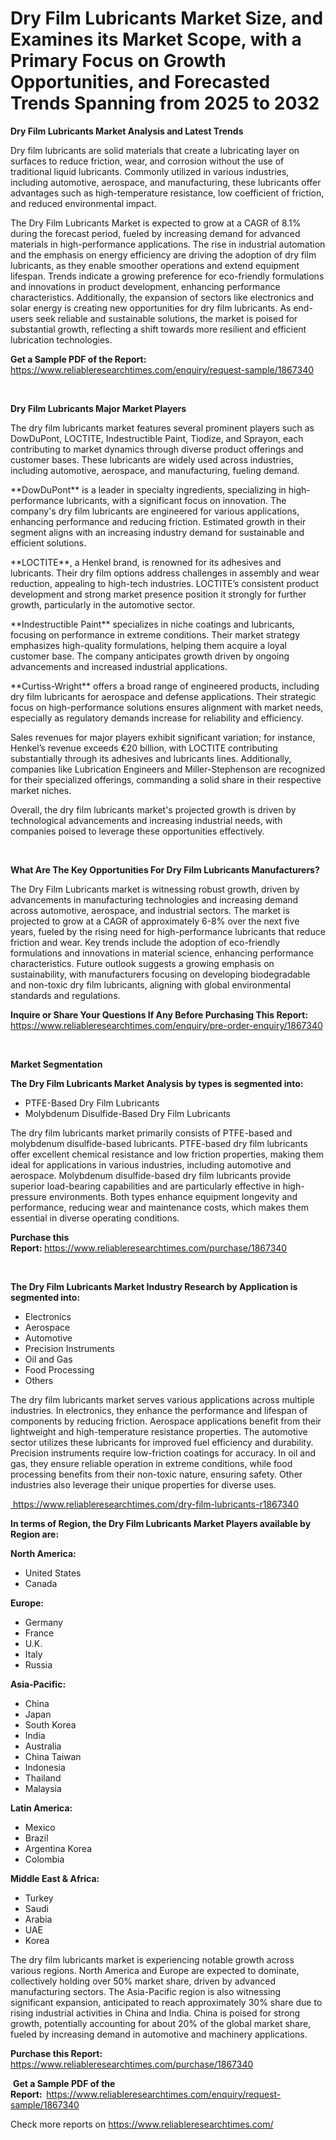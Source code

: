 <p><h1>Dry Film Lubricants Market Size, and Examines its Market Scope, with a Primary Focus on Growth Opportunities, and Forecasted Trends Spanning from 2025 to 2032</h1></p><p><strong>Dry Film Lubricants Market Analysis and Latest Trends</strong></p>
<p><p>Dry film lubricants are solid materials that create a lubricating layer on surfaces to reduce friction, wear, and corrosion without the use of traditional liquid lubricants. Commonly utilized in various industries, including automotive, aerospace, and manufacturing, these lubricants offer advantages such as high-temperature resistance, low coefficient of friction, and reduced environmental impact.</p><p>The Dry Film Lubricants Market is expected to grow at a CAGR of 8.1% during the forecast period, fueled by increasing demand for advanced materials in high-performance applications. The rise in industrial automation and the emphasis on energy efficiency are driving the adoption of dry film lubricants, as they enable smoother operations and extend equipment lifespan. Trends indicate a growing preference for eco-friendly formulations and innovations in product development, enhancing performance characteristics. Additionally, the expansion of sectors like electronics and solar energy is creating new opportunities for dry film lubricants. As end-users seek reliable and sustainable solutions, the market is poised for substantial growth, reflecting a shift towards more resilient and efficient lubrication technologies.</p></p>
<p><strong>Get a Sample PDF of the Report:&nbsp;</strong> <a href="https://www.reliableresearchtimes.com/enquiry/request-sample/1867340?utm_campaign=3281&utm_medium=2&utm_source=Github&utm_content=ia&utm_term=01042025&utm_id=dry-film-lubricants">https://www.reliableresearchtimes.com/enquiry/request-sample/1867340</a></p>
<p>&nbsp;</p>
<p><strong>Dry Film Lubricants Major Market Players</strong></p>
<p><p>The dry film lubricants market features several prominent players such as DowDuPont, LOCTITE, Indestructible Paint, Tiodize, and Sprayon, each contributing to market dynamics through diverse product offerings and customer bases. These lubricants are widely used across industries, including automotive, aerospace, and manufacturing, fueling demand.</p><p>**DowDuPont** is a leader in specialty ingredients, specializing in high-performance lubricants, with a significant focus on innovation. The company's dry film lubricants are engineered for various applications, enhancing performance and reducing friction. Estimated growth in their segment aligns with an increasing industry demand for sustainable and efficient solutions.</p><p>**LOCTITE**, a Henkel brand, is renowned for its adhesives and lubricants. Their dry film options address challenges in assembly and wear reduction, appealing to high-tech industries. LOCTITE’s consistent product development and strong market presence position it strongly for further growth, particularly in the automotive sector.</p><p>**Indestructible Paint** specializes in niche coatings and lubricants, focusing on performance in extreme conditions. Their market strategy emphasizes high-quality formulations, helping them acquire a loyal customer base. The company anticipates growth driven by ongoing advancements and increased industrial applications.</p><p>**Curtiss-Wright** offers a broad range of engineered products, including dry film lubricants for aerospace and defense applications. Their strategic focus on high-performance solutions ensures alignment with market needs, especially as regulatory demands increase for reliability and efficiency.</p><p>Sales revenues for major players exhibit significant variation; for instance, Henkel’s revenue exceeds €20 billion, with LOCTITE contributing substantially through its adhesives and lubricants lines. Additionally, companies like Lubrication Engineers and Miller-Stephenson are recognized for their specialized offerings, commanding a solid share in their respective market niches.</p><p>Overall, the dry film lubricants market's projected growth is driven by technological advancements and increasing industrial needs, with companies poised to leverage these opportunities effectively.</p></p>
<p>&nbsp;</p>
<p><strong>What Are The Key Opportunities For Dry Film Lubricants Manufacturers?</strong></p>
<p><p>The Dry Film Lubricants market is witnessing robust growth, driven by advancements in manufacturing technologies and increasing demand across automotive, aerospace, and industrial sectors. The market is projected to grow at a CAGR of approximately 6-8% over the next five years, fueled by the rising need for high-performance lubricants that reduce friction and wear. Key trends include the adoption of eco-friendly formulations and innovations in material science, enhancing performance characteristics. Future outlook suggests a growing emphasis on sustainability, with manufacturers focusing on developing biodegradable and non-toxic dry film lubricants, aligning with global environmental standards and regulations.</p></p>
<p><strong>Inquire or Share Your Questions If Any Before Purchasing This Report:</strong> <a href="https://www.reliableresearchtimes.com/enquiry/pre-order-enquiry/1867340?utm_campaign=3281&utm_medium=2&utm_source=Github&utm_content=ia&utm_term=01042025&utm_id=dry-film-lubricants">https://www.reliableresearchtimes.com/enquiry/pre-order-enquiry/1867340</a></p>
<p>&nbsp;</p>
<p><strong>Market Segmentation</strong></p>
<p><strong>The Dry Film Lubricants Market Analysis by types is segmented into:</strong></p>
<p><ul><li>PTFE-Based Dry Film Lubricants</li><li>Molybdenum Disulfide-Based Dry Film Lubricants</li></ul></p>
<p><p>The dry film lubricants market primarily consists of PTFE-based and molybdenum disulfide-based lubricants. PTFE-based dry film lubricants offer excellent chemical resistance and low friction properties, making them ideal for applications in various industries, including automotive and aerospace. Molybdenum disulfide-based dry film lubricants provide superior load-bearing capabilities and are particularly effective in high-pressure environments. Both types enhance equipment longevity and performance, reducing wear and maintenance costs, which makes them essential in diverse operating conditions.</p></p>
<p><strong>Purchase this Report:&nbsp;</strong><a href="https://www.reliableresearchtimes.com/purchase/1867340?utm_campaign=3281&utm_medium=2&utm_source=Github&utm_content=ia&utm_term=01042025&utm_id=dry-film-lubricants">https://www.reliableresearchtimes.com/purchase/1867340</a></p>
<p>&nbsp;</p>
<p><strong>The Dry Film Lubricants Market Industry Research by Application is segmented into:</strong></p>
<p><ul><li>Electronics</li><li>Aerospace</li><li>Automotive</li><li>Precision Instruments</li><li>Oil and Gas</li><li>Food Processing</li><li>Others</li></ul></p>
<p><p>The dry film lubricants market serves various applications across multiple industries. In electronics, they enhance the performance and lifespan of components by reducing friction. Aerospace applications benefit from their lightweight and high-temperature resistance properties. The automotive sector utilizes these lubricants for improved fuel efficiency and durability. Precision instruments require low-friction coatings for accuracy. In oil and gas, they ensure reliable operation in extreme conditions, while food processing benefits from their non-toxic nature, ensuring safety. Other industries also leverage their unique properties for diverse uses.</p></p>
<p><a href="https://www.reliableresearchtimes.com/dry-film-lubricants-r1867340?utm_campaign=3281&utm_medium=2&utm_source=Github&utm_content=ia&utm_term=01042025&utm_id=dry-film-lubricants">&nbsp;https://www.reliableresearchtimes.com/dry-film-lubricants-r1867340</a></p>
<p><strong>In terms of Region, the Dry Film Lubricants Market Players available by Region are:</strong></p>
<p>
    <p> <strong> North America: </strong>
        <ul>
            <li>United States</li>
            <li>Canada</li>
        </ul>
        </p> 
    <p> <strong> Europe: </strong>
        <ul>
            <li>Germany</li>
            <li>France</li>
            <li>U.K.</li>
            <li>Italy</li>
            <li>Russia</li>
        </ul>
        </p> 
    <p> <strong> Asia-Pacific: </strong>
        <ul>
            <li>China</li>
            <li>Japan</li>
            <li>South Korea</li>
            <li>India</li>
            <li>Australia</li>
            <li>China Taiwan</li>
            <li>Indonesia</li>
            <li>Thailand</li>
            <li>Malaysia</li>
        </ul>
        </p> 
    <p> <strong> Latin America: </strong>
        <ul>
            <li>Mexico</li>
            <li>Brazil</li>
            <li>Argentina Korea</li>
            <li>Colombia</li>
        </ul>
        </p> 
    <p> <strong> Middle East & Africa: </strong>
        <ul>
            <li>Turkey</li>
            <li>Saudi</li>
            <li>Arabia</li>
            <li>UAE</li>
            <li>Korea</li>
        </ul>
    </p>
    </p>
<p><p>The dry film lubricants market is experiencing notable growth across various regions. North America and Europe are expected to dominate, collectively holding over 50% market share, driven by advanced manufacturing sectors. The Asia-Pacific region is also witnessing significant expansion, anticipated to reach approximately 30% share due to rising industrial activities in China and India. China is poised for strong growth, potentially accounting for about 20% of the global market share, fueled by increasing demand in automotive and machinery applications.</p></p>
<p><strong>Purchase this Report: </strong><a href="https://www.reliableresearchtimes.com/purchase/1867340?utm_campaign=3281&utm_medium=2&utm_source=Github&utm_content=ia&utm_term=01042025&utm_id=dry-film-lubricants">https://www.reliableresearchtimes.com/purchase/1867340</a></p>
<p>&nbsp;<strong>Get a Sample PDF of the Report:&nbsp;&nbsp;</strong><a href="https://www.reliableresearchtimes.com/enquiry/request-sample/1867340?utm_campaign=3281&utm_medium=2&utm_source=Github&utm_content=ia&utm_term=01042025&utm_id=dry-film-lubricants">https://www.reliableresearchtimes.com/enquiry/request-sample/1867340</a></p>
<p><strong></strong></p>
<p>Check more reports on <a href="https://www.reliableresearchtimes.com/?utm_campaign=3281&utm_medium=2&utm_source=Github&utm_content=ia&utm_term=01042025&utm_id=dry-film-lubricants">https://www.reliableresearchtimes.com/</a></p>